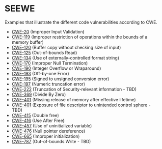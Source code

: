 # SEEWE
Examples that illustrate the different code vulnerabilities according to CWE.

- [CWE-20](CWE-20) (Improper Input Validation)
- [CWE-119](CWE-119) (Improper restriction of operations within the bounds of a memory buffer)
- [CWE-120](CWE-120) (Buffer copy without checking size of input)
- [CWE-125](CWE-125) (Out-of-bounds Read)
- [CWE-134](CWE-134) (Use of externally-controlled format string)
- [CWE-170](CWE-170) (Improper Null Termination)
- [CWE-190](CWE-190) (Integer Overflow or Wraparound)
- [CWE-193](CWE-193) (Off-by-one Error)
- [CWE-195](CWE-195) (Signed to unsigned conversion error)
- [CWE-197](CWE-197) (Numeric truncation error)
- [CWE-222](CWE-222) (Truncation of Security-relevant information - TBD)
- [CWE-369](CWE-369) (Divide By Zero)
- [CWE-401](CWE-401) (Missing release of memory after effective lifetime)
- [CWE-401](CWE-403) (Exposure of file descriptor to unintended control sphere - TBD)
- [CWE-415](CWE-415) (Double free)
- [CWE-416](CWE-416) (Use After Free)
- [CWE-457](CWE-457) (Use of uninitialized variable)
- [CWE-476](CWE-476) (Null pointer dereference)
- [CWE-665](CWE-665) (Improper initialization)
- [CWE-787](CWE-787) (Out-of-bounds Write - TBD)